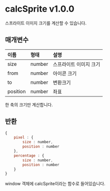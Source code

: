 # calcSprite v1.0.0
스프라이트 이미지 크기를 계산할 수 있습니다.

## 매개변수

이름 | 형태 | 설명
| :---- | :-- | :-- |
size | number | 스프라이트 이미지 크기
from | number | 아이콘 크기
to | number | 변환크기
position | number | 좌표

한 축의 크기만 계산합니다.

## 반환
````javascript
{
    pixel : {
        size : number,
	    position : number
	},
    percentage : {
        size : number,
	    position : number
	}
}
````
window 객체에 calcSprite이라는 함수로 들어있습니다.